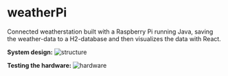 # weatherPi
Connected weatherstation built with a Raspberry Pi running Java, saving the weather-data to a H2-database and then visualizes the data with React. 

**System design:**
![structure](https://dl.dropboxusercontent.com/u/6055409/weatherPi_system-architecture.png)

**Testing the hardware:**
![hardware](https://cloud.githubusercontent.com/assets/15261370/24346477/cf2d3c60-12d4-11e7-9671-0a8aaab4f995.jpg)
